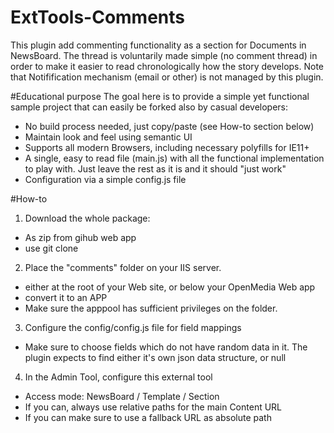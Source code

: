 # ExtTools-Comments
This plugin add commenting functionality as a section for Documents in NewsBoard.
The thread is voluntarily made simple (no comment thread) in order to make it easier to read chronologically how the story develops.
Note that Notifification mechanism (email or other) is not managed by this plugin.

#Educational purpose
The goal here is to provide a simple yet functional sample project that can easily be forked also by casual developers:
- No build process needed, just copy/paste (see How-to section below)
- Maintain look and feel using semantic UI
- Supports all modern Browsers, including necessary  polyfills for IE11+
- A single, easy to read file (main.js) with all the functional implementation to play with. Just leave the rest as it is and it should "just work"
- Configuration via a simple config.js file

#How-to
1. Download the whole package:
  - As zip from gihub web app
  - use git clone

2. Place the "comments" folder on your IIS server. 
  - either at the root of your Web site, or below your OpenMedia Web app
  - convert it to an APP
  - Make sure the apppool has sufficient privileges on the folder.

3. Configure the config/config.js file for field mappings
- Make sure to choose fields which do not have random data in it. The plugin expects to find either it's own json data structure, or null

4. In the Admin Tool, configure this external tool 
  - Access mode: NewsBoard / Template / Section
  - If you can, always use relative paths for the main Content URL
  - If you can make sure to use a fallback URL as absolute path
  
  

